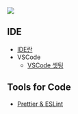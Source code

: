 <img src="https://ifh.cc/g/ovM5gs.png" style="max-width: 100%" align="center">

<br>

## IDE

- [IDE란]()
- VSCode
  - [VSCode 셋팅](https://github.com/jacenam/WIL-archive/blob/main/IDE/VSCode%20%EC%85%8B%ED%8C%85.md)

## Tools for Code

- [Prettier & ESLint]()